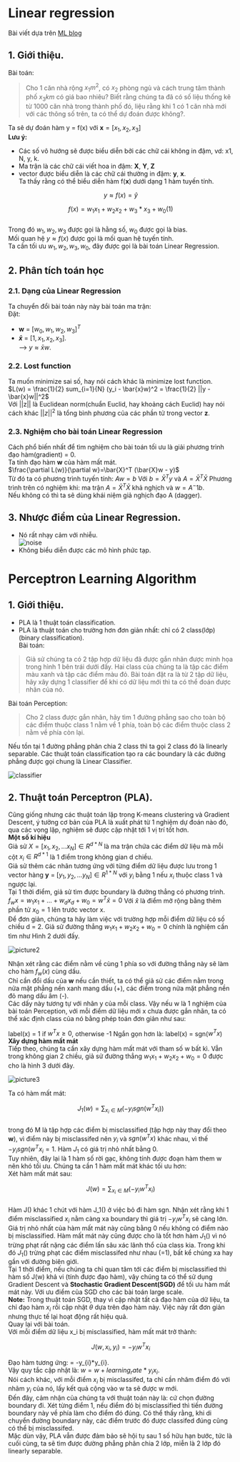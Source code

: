 # Linear regression
Bài viết dựa trên [ML blog](https://machinelearningcoban.com/2016/12/28/linearregression/)
## 1. Giới thiệu.  
Bài toán:  
> Cho 1 căn nhà rộng $x_1 m^2$, có $x_2$ phòng ngủ và cách trung tâm thành phố $x_3 km$ có giá bao nhiêu? Biết rằng chúng ta đã có số liệu thống kê từ 1000 căn nhà trong thành phố đó, liệu rằng khi 1 có 1 căn nhà mới với các thông số trên, ta có thể dự đoán được không?.  

Ta sẽ dự đoán hàm y = f(x) với **x**$=[x_1, x_2, x_3]$  
**Lưu ý:**  
- Các số vô hướng sẽ được biểu diễn bởi các chữ cái không in đậm, vd: x1, N, y, k.  
- Ma trận là các chữ cái viết hoa in đậm: **X**, **Y**, **Z**   
- vector được biểu diễn là các chữ cái thường in đậm: **y**, **x**.  
Ta thấy rằng có thể biểu diễn hàm f(**x**) dưới dạng 1 hàm tuyến tính.   

$$y \approx f(x) = \hat{y}$$  

$$f(x) = w_1x_1 + w_2x_2 + w_3*x_3 + w_0 (1)$$  
Trong đó $w_1, w_2, w_3$ được gọi là hằng số, $w_0$ được gọi là bias.  
Mối quan hệ $y \approx f(x)$ được gọi là mối quan hệ tuyến tính.  
Ta cần tối ưu ${w_1, w_2, w_3, w_0}$, đây được gọi là bài toán Linear Regression.  
## 2. Phân tích toán học  
### 2.1. Dạng của Linear Regression  
Ta chuyển đổi bài toán này này bài toán ma trận:  
Đặt:  
- **w** = $[w_0, w_1, w_2, w_3]^T$  
- **$\bar{x}$** = $[1, x_1, x_2, x_3]$.  
--> $y \approx \bar{x}w$.  
### 2.2. Lost function  
Ta muốn minimize sai số, hay nói cách khác là minimize lost function.  
$L(w) = \frac{1}{2} sum_{i=1}{N} (y_i - \bar{x}w)^2 = \frac{1}{2} ||y - \bar{x}w||^2$  
Với ||z|| là Euclidean norm(chuẩn Euclid, hay khoảng cách Euclid) hay nói cách khác $||z||^2$ là tổng bình phương của các phần tử trong vector **z**.  
### 2.3. Nghiệm cho bài toán Linear Regression  
Cách phổ biến nhất để tìm nghiệm cho bài toán tối ưu là giải phương trình đạo hàm(gradient) = 0.  
Ta tính đạo hàm **w** của hàm mất mát.  
$\frac{\partial L(w)}{\partial w}=\bar{X}^T (\bar{X}w - y)$  
Từ đó ta có phương trình tuyến tính: $Aw = b$
Với $b = \bar{X}^T y$ và $A = \bar{X}^T \bar{X}$
Phương trình trên có nghiệm khi: ma trận $A = \bar{X}^T \bar{X}$ khả nghịch và $w = A^-1 b$.  
Nếu không có thì ta sẽ dùng khái niệm giả nghịch đạo A (dagger).  
## 3. Nhược điểm của Linear Regression.  
- Nó rất nhạy cảm với nhiễu.  
![noise](noise.png)  
- Không biểu diễn được các mô hình phức tạp.  

# Perceptron Learning Algorithm  
## 1. Giới thiệu.  
- PLA là 1 thuật toán classification.  
- PLA là thuật toán cho trường hơn đơn giản nhất: chỉ có 2 class(lớp) (binary classification).  
Bài toán:
> Giả sử chúng ta có 2 tập hợp dữ liệu đã được gắn nhãn được minh họa trong hình 1 bên trái dưới đấy. Hai class của chúng ta là tập các điểm màu xanh và tập các điểm màu đỏ. Bài toán đặt ra là từ 2 tập dữ liệu, hãy xây dựng 1 classifier để khi có dữ liệu mới thì ta có thể đoán được nhãn của nó.  

Bài toán Perception:
> Cho 2 class được gắn nhãn, hãy tìm 1 đường phẳng sao cho toàn bộ các điểm thuộc class 1 nằm về 1 phía, toàn bộ các điểm thuộc class 2 nằm về phía còn lại.  

Nếu tồn tại 1 đường phẳng phân chia 2 class thì ta gọi 2 class đó là linearly separable. Các thuật toán classification tạo ra các boundary là các đường phẳng được gọi chung là Linear Classifier.  


![classifier](classfier.png)  

## 2. Thuật toán Perceptron (PLA).  
Cũng giống nhưng các thuật toán lặp trong K-means clustering và Gradient Descent, ý tưởng cơ bản của PLA là xuất phát từ 1 nghiệm dự đoán nào đó, qua các vọng lặp, nghiệm sẽ được cập nhật tới 1 vị trí tốt hơn.  
**Một số kí hiệu**  
Giả sử $X = [x_1, x_2, ... x_N] \in R^{d*N}$ là ma trận chứa các điểm dữ liệu mà mỗi cột $x_i \in R^{d*1}$ là 1 điểm trong không gian d chiều.  
Giả sử thêm các nhãn tương ứng với từng điểm dữ liệu được lưu trong 1 vector hàng **y** = $[y_1, y_2, ... y_N] \in R^{1*N}$ với $y_i$ bằng 1 nếu $x_i$ thuộc class 1 và ngược lại.  
Tại 1 thời điểm, giả sử tìm được boundary là đường thẳng có phương trình.  
$f_w{x} = w_1x_1 + ... + w_dx_d + w_0 = w^{T}\hat{x} = 0$
Với $\hat{x}$ là điểm mở rộng bằng thêm phần tử $x_0 = 1$ lên trước vector x.  
Để đơn giản, chúng ta hãy làm việc với trường hợp mỗi điểm dữ liệu có số chiều d = 2. Giả sử đường thẳng $w_1x_1 +w_2x_2 + w_0 = 0$ chính là nghiệm cần tìm như Hình 2 dưới đấy.  

![picture2](picture2.png)  

Nhận xét rằng các điểm nằm về cùng 1 phía so với đường thẳng này sẽ làm cho hàm $f_w(x)$ cùng dấu.  
Chỉ cần đổi dấu của **w** nếu cần thiết, ta có thể giả sử các điểm nằm trong nửa mặt phẳng nền xanh mang dấu (+), các điểm trong nửa mặt phẳng nền đỏ mang dấu âm (-).  
Các dấy này tương tự với nhãn y của mỗi class. Vậy nếu w là 1 nghiệm của bài toán Perception, với mỗi điểm dữ liệu mới x chưa được gắn nhãn, ta có thể xác định class của nó bằng phép toán đơn giản như sau:  

label(x) = 1 if $w^{T}x \geq 0$, otherwise -1 
Ngắn gọn hơn là:
label(x) = sgn($w^{T}x$)  
**Xây dựng hàm mất mát**  
Tiếp theo, chúng ta cần xây dựng hàm mất mát với tham số w bất kì. Vẫn trong không gian 2 chiều, giả sử đường thẳng $w_1x_1 +w_2x_2 + w_0 = 0$ được cho là hình 3 dưới đây.  

![picture3](picture3.png)  

Ta có hàm mất mát:

$$J_1(w) = \sum_{x_i \in M} (-y_{i}sgn(w^{T}x_i))$$  
trong đó M là tập hợp các điểm bị misclassified (tập hợp này thay đổi theo **w**), vì điểm này bị misclassifed nên $y_i$ và $sgn(w^{T}x)$ khác nhau, vì thế $-y_{i}sgn(w^{T}x_i = 1$. Hàm $J_1$ có giá trị nhỏ nhất bằng 0.  
Tuy nhiên, đây lại là 1 hàm số rời gạc, không tính được đoạn hàm them w nên khó tối ưu. Chúng ta cần 1 hàm mất mát khác tối ưu hơn:  
Xét hàm mất mát sau:  

$$J(w) = \sum_{x_i \in M} (-y_{i}w^{T}x_i)$$  
Hàm J() khác 1 chút với hàm J_1() ở việc bỏ đi hàm sgn. Nhận xét rằng khi 1 điểm misclassified $x_i$ nằm càng xa boundary thì giá trị $-y_{i}w^{T}x_i$ sẽ càng lớn. Giá trị nhỏ nhất của hàm mất mát này cũng bằng 0 nếu không có điểm nào bị misclassified. Hàm mất mát này cũng được cho là tốt hơn hàm $J_1()$ vì nó trừng phạt rất nặng các điểm lấn sâu xác lãnh thổ của class kia. Trong khi đó $J_1()$ trừng phạt các điểm misclassifed như nhau (=1), bất kể chúng xa hay gần với đường biên giới.  
Tại 1 thời điểm, nếu chúng ta chỉ quan tâm tới các điểm bị misclassified thì hàm số J(w) khả vi (tính được đạo hàm), vậy chúng ta có thể sử dụng Gradient Descent và **Stochastic Gradient Descent(SGD)** để tối ưu hàm mất mát này. Với ưu điểm của SGD cho các bài toán large scale.  
**Note:** Trong thuật toán SGD, thay vì cập nhật tất cả đạo hàm của dữ liệu, ta chỉ đạo hàm $x_i$ rồi cập nhật $\theta$ dựa trên đạo hàm này. Việc này rất đơn giản nhưng thực tế lại hoạt động rất hiệu quả.  
Quay lại với bài toán.    
Với mỗi điểm dữ liệu x_i bị misclassified, hàm mất mát trở thành:  

$$J(w,x_i,y_i) = -y_{i}w^{T}x_i$$  

Đạo hàm tương ứng: = -y_{i}*y_{i}.  
Vậy quy tắc cập nhật là: $w = w + learning_rate*y_{i}x_i$.  
Nói cách khác, với mỗi điểm $x_i$ bị misclassifed, ta chỉ cần nhâm điểm đó với nhãm $y_i$ của nó, lấy kết quả cộng vào w ta sẽ được w mới.  
Đến đây, cảm nhận của chúng ta với thuật toán này là: cứ chọn đường boundary đi. Xét từng điểm 1, nếu điểm đó bị misclassified thì tiến đường boundary này về phía làm cho điểm đó đúng. Có thể thấy rằng, khi di chuyển đường boundary này, các điểm trước đó được classifed đúng cũng có thể bị misclassifed.  
Mặc dùn vậy, PLA vẫn được đảm bảo sẽ hội tụ sau 1 số hữu hạn bước, tức là cuối cùng, ta sẽ tìm được đường phẳng phân chia 2 lớp, miễn là 2 lớp đó linearly separable.  
















